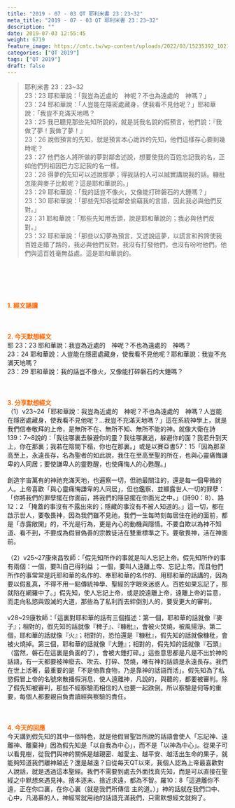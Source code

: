 ```yaml
---
title: "2019 - 07 - 03 QT 耶利米書 23：23~32"
meta_title: "2019 - 07 - 03 QT 耶利米書 23：23~32"
description: ""
date: 2019-07-03 12:55:45
weight: 6719
feature_image: https://cmtc.tw/wp-content/uploads/2022/03/15235392_10211799862337740_180693556567566654_o-1.webp
categories: ["QT 2019"]
tags: ["QT 2019"]
draft: false
---
```


<blockquote>耶利米書 23：23~32<br />
23：23 耶和華說：「我豈為近處的　神呢？不也為遠處的　神嗎？」<br />
23：24 耶和華說：「人豈能在隱密處藏身，使我看不見他呢？」耶和華說：「我豈不充滿天地嗎？<br />
23：25 我已聽見那些先知所說的，就是託我名說的假預言，他們說：『我做了夢！我做了夢！』<br />
23：26 說假預言的先知，就是預言本心詭詐的先知，他們這樣存心要到幾時呢？<br />
23：27 他們各人將所做的夢對鄰舍述說，想要使我的百姓忘記我的名，正如他們列祖因巴力忘記我的名一樣。<br />
23：28 得夢的先知可以述說那夢；得我話的人可以誠實講說我的話。糠秕怎能與麥子比較呢？這是耶和華說的。」<br />
23：29 耶和華說：「我的話豈不像火，又像能打碎磐石的大錘嗎？」<br />
23：30 耶和華說：「那些先知各從鄰舍偷竊我的言語，因此我必與他們反對。」<br />
23：31 耶和華說：「那些先知用舌頭，說是耶和華說的；我必與他們反對。」<br />
23：32 耶和華說：「那些以幻夢為預言，又述說這夢，以謊言和矜誇使我百姓走錯了路的，我必與他們反對。我沒有打發他們，也沒有吩咐他們。他們與這百姓毫無益處。這是耶和華說的。</blockquote><br />
&nbsp;<br />
<br />
&nbsp;<br />
<br />
<span style="color: #ff6600;"><strong>1. </strong><strong>經文誦讀</strong></span><br />
<br />
<span style="color: #ff6600;"><strong> </strong></span><br />
<br />
<span style="color: #ff6600;"><strong>2. 今天默想</strong><strong>經文<br />
</strong></span>耶 23：23 耶和華說：我豈為近處的　神呢？不也為遠處的　神嗎？<br />
23：24 耶和華說：人豈能在隱密處藏身，使我看不見他呢？耶和華說：我豈不充滿天地嗎？<br />
23：29 耶和華說：我的話豈不像火，又像能打碎磐石的大錘嗎？<br />
<br />
&nbsp;<br />
<br />
<span style="color: #ff6600;"><strong>3. 分享默想經文<br />
</strong></span>（1）v23~24「耶和華說：我豈為近處的　神呢？不也為遠處的　神嗎？人豈能在隱密處藏身，使我看不見他呢？…我豈不充滿天地嗎？」這在系統神學上，就是我們信奉敬拜的上帝，是無所不在、無所不知、無所不能的神。就像大衛在詩139：7~8說的：「我往哪裏去躲避你的靈？我往哪裏逃，躲避你的面？我若升到天上，你在那裏；我若在陰間下榻，你也在那裏。」或是以賽亞書57：15「因為那至高至上，永遠長存，名為聖者的如此說，我住在至高至聖的所在，也與心靈痛悔謙卑的人同居；要使謙卑人的靈甦醒，也使痛悔人的心甦醒。」<br />
<br />
創造宇宙萬有的神祂充滿天地，也遍察一切，但祂最關注的，還是每一個卑微的人。上帝喜歡「與心靈痛悔謙卑的人同居」，但也鑑察，並顯露世人一切的罪孽：「你將我們的罪孽擺在你面前，將我們的隱惡擺在你面光之中。」（詩90：8）、路12：2 「掩蓋的事沒有不露出來的；隱藏的事沒有不被人知道的。」這一切，都在啟示世人，要敬畏神，因為我們雖不見祂，我們一生每時刻每居住在祂的面前，都是「赤露敞開」的，不光是行為，更是內心的動機與隱情。不要自欺以為神不知道、看不到，不要成為假冒偽善的宗教徒活在雙重標準之下。要敬畏神，活在神面前。<br />
<br />
（2）v25~27康來昌牧師：「假先知所作的事就是叫人忘記上帝。假先知所作的事有兩個：一個，要叫自己得利益 ；一個，要叫人遠離上帝、忘記上帝。而且他們所作的事常常是託耶和華的名作的、奉耶和華的名作的、用耶和華的話講的，因為要以假亂真，不得不用一點傳統神學、聖經的字眼來迷惑人。百姓如果忘記了，那就陷在網羅中了。」假先知，使人忘記上帝，或是說遠離上帝，遠離上帝的旨意，而走向私慾與毀滅的大道，那些為了私利而去絆倒別人的，要受更大的審判。<br />
<br />
v28~29康牧師：「這裏對耶和華的話有三個描述：第一個，耶和華的話就像『麥子』；相對的，假先知的話就像『稗子』、『糠秕』，會被火焚燒，被風揚淨。第二個，耶和華的話就像『火』；相對的，恐怕還是『糠秕』，假先知的話就像糠秕，會被火燒掉。第三個，耶和華的話就像『大錘』；相對的，假先知的話就像『石頭』（當然，磐石在這裏是負面的了），會被大錘打碎。」這些意思都是凡是不出於神的話語，有一天都要被神廢去、吹去、打碎、焚燒，唯有神的話語是永遠長存。我們在世上活著，最重要的是「不是倚靠食物，乃是靠神的話語而活」。假先知為了私慾假冒上帝的名號來散播假消息，使人遠離神，凡說的，與聽的，都要被審判。除了假先知被審判，那些不經察驗而相信的人也要一起跌倒。所以察驗是何等的重要，每個人都要親自負責讀經與察驗的責任。<br />
<br />
&nbsp;<br />
<br />
<span style="color: #ff6600;"><strong>4. 今天的回應<br />
</strong></span>今天講到假先知的其中一個特色，就是他假冒聖旨所說的話語會使人「忘記神、遠離神、離棄神」因為假先知是「以自我為中心」，而不是「以神為中心」。從果子可以看見樹，從我們與神的關係是越親密、越愛主、越平安、越活出生命的果子，就能夠知道我們離神越近？還是越遠？自從每天QT以來，我個人認為上帝最喜歡對人說話，就是透過這本聖經。我們不需要到處去外面找真先知，而是可以直接在聖經之中默想來遇見神。捨本逐末、捨近求遠，都為不智。羅10：8「這道離你不遠，正在你口裏，在你心裏（就是我們所傳信 主的道。）」神的話就在我們口中、心中，凡渴慕的人，神經常就用祂的話語充滿我們，只需默想經文就夠了。
        